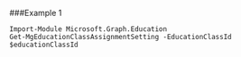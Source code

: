 ###Example 1
```
Import-Module Microsoft.Graph.Education
Get-MgEducationClassAssignmentSetting -EducationClassId $educationClassId
```
